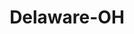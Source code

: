 ---
title: Delaware-OH
slug: delaware-oh
f_state:
- cms/state/ohio.md
f_locations:
- cms/payday-loan/cashland-9264.md
- cms/payday-loan/cashland-9320.md
- cms/payday-loan/checksmart-14760.md
- cms/payday-loan/first-america-cash-advance-18286.md
- cms/payday-loan/forum-financial-services-llc-18787.md
- cms/payday-loan/national-cash-advance-22577.md
- cms/payday-loan/national-cash-advance-22627.md
- cms/payday-loan/national-cash-advance-22628.md
updated-on: '2024-05-30T13:41:28.615Z'
created-on: '2024-05-30T13:41:28.615Z'
published-on: '2024-05-30T13:54:32.469Z'
f_city: Delaware
layout: '[city].html'
tags: city
---